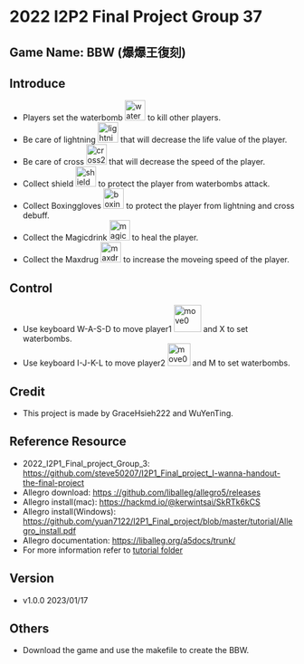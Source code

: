 # 2022 I2P2 Final Project Group 37

## Game Name: BBW (爆爆王復刻)

## Introduce
- Players set the waterbomb <img width="36" alt="waterbomb2" src="https://user-images.githubusercontent.com/106909192/213278662-2b4860e9-5cef-4a3d-b0eb-0f9909c7758b.png">
 to kill other players.
- Be care of lightning <img width="36" alt="lightning2" src="https://user-images.githubusercontent.com/106909192/213279386-27ea5a37-da3d-408e-b43c-406d58ce8856.png">
 that will decrease the life value of the player.
- Be care of cross <img width="36" alt="cross2" src="https://user-images.githubusercontent.com/106909192/213278475-6e8622d0-ad7f-4510-8b3c-4c4fb379c995.png">
 that will decrease the speed of the player.
- Collect shield <img width="36" alt="shield2" src="https://user-images.githubusercontent.com/106909192/213278619-ac4ca4ea-21fd-4858-9b85-7044dee95512.png">
 to protect the player from waterbombs attack.
- Collect Boxinggloves <img width="36" alt="boxinggloves2" src="https://user-images.githubusercontent.com/106909192/213278421-51f22c9a-1f84-4f8c-9059-bf318299a92c.png">
 to protect the player from lightning and cross debuff.
- Collect the Magicdrink <img width="36" alt="magicdrink1" src="https://user-images.githubusercontent.com/106909192/213279817-0a9ff99d-192c-40c3-a00b-641dc723a44a.png">
 to heal the player.
- Collect the Maxdrug <img width="36" alt="maxdrug2" src="https://user-images.githubusercontent.com/106909192/213278560-5d3a47fd-b35f-4ba3-a71a-b4efee9c34f1.png">
 to increase the moveing speed of the player.

## Control
- Use keyboard W-A-S-D to move player1 <img width="48" alt="move0" src="https://user-images.githubusercontent.com/106909192/213280234-edeb6452-3c2f-48fe-bd7d-dedd71f6dd14.png">
 and X to set waterbombs.
- Use keyboard I-J-K-L to move player2 <img width="40" alt="move0" src="https://user-images.githubusercontent.com/106909192/213280271-d475d8ed-ac83-4396-a3dd-87bfccab3f95.png">
 and M to set waterbombs.

## Credit
- This project is made by GraceHsieh222 and WuYenTing.

## Reference Resource
- 2022_I2P1_Final_project_Group_3: https://github.com/steve50207/I2P1_Final_project_I-wanna-handout-the-final-project
- Allegro download: [https ://github.com/liballeg/allegro5/releases](https://github.com/liballeg/allegro5/releases)
- Allegro install(mac): https://hackmd.io/@kerwintsai/SkRTk6kCS
- Allegro install(Windows):  https://github.com/yuan7122/I2P1_Final_project/blob/master/tutorial/Allegro_install.pdf
- Allegro documentation: https://liballeg.org/a5docs/trunk/
- For more information refer to [tutorial folder](https://github.com/yuan7122/I2P1_Final_project/tree/master/tutorial)

## Version
- v1.0.0 2023/01/17

## Others
- Download the game and use the makefile to create the BBW.
